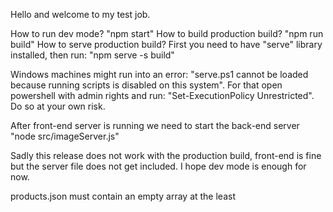 Hello and welcome to my test job.

How to run dev mode? 
"npm start"
How to build production build?
"npm run build"
How to serve production build?
First you need to have "serve" library installed, then run:
"npm serve -s build"

Windows machines might run into an error: "serve.ps1 cannot be loaded because running scripts is disabled on this system".
For that open powershell with admin rights and run: "Set-ExecutionPolicy Unrestricted".
Do so at your own risk.

After front-end server is running we need to start the back-end server
"node src/imageServer.js"

Sadly this release does not work with the production build, front-end is fine but the server file does not get included.
I hope dev mode is enough for now.

products.json must contain an empty array at the least